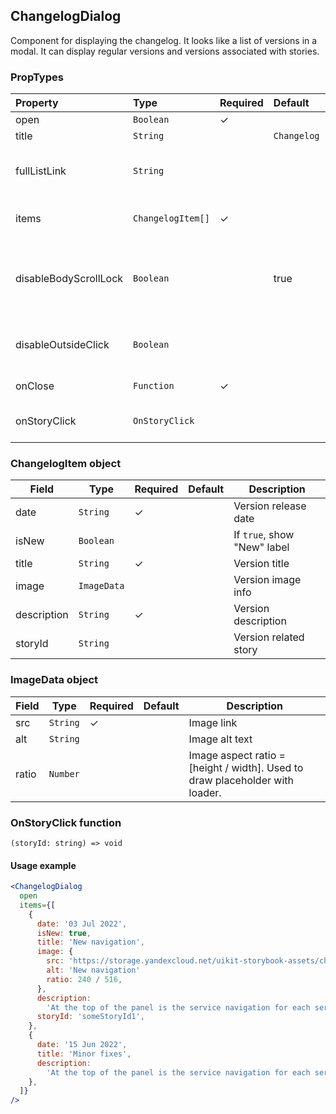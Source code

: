 ## ChangelogDialog

Component for displaying the changelog. It looks like a list of versions in a modal. It can display regular versions and versions associated with stories.

### PropTypes

| Property              | Type              | Required | Default     | Description                                                     |
| :-------------------- | :---------------- | :------- | :---------- | :-------------------------------------------------------------- |
| open                  | `Boolean`         | ✓        |             | Visibility flag                                                 |
| title                 | `String`          |          | `Changelog` | Dialog title                                                    |
| fullListLink          | `String`          |          |             | Link to documentation with full changelog                       |
| items                 | `ChangelogItem[]` | ✓        |             | List of versions to display                                     |
| disableBodyScrollLock | `Boolean`         |          | true        | If `true`, window scrolling is disabled when the dialog is open |
| disableOutsideClick   | `Boolean`         |          |             | If `true`, do not close dialog on click outside                 |
| onClose               | `Function`        | ✓        |             | Action on close                                                 |
| onStoryClick          | `OnStoryClick`    |          |             | Action on click to "View story"                                 |

### ChangelogItem object

| Field       | Type        | Required | Default | Description                 |
| ----------- | ----------- | -------- | ------- | --------------------------- |
| date        | `String`    | ✓        |         | Version release date        |
| isNew       | `Boolean`   |          |         | If `true`, show "New" label |
| title       | `String`    | ✓        |         | Version title               |
| image       | `ImageData` |          |         | Version image info          |
| description | `String`    | ✓        |         | Version description         |
| storyId     | `String`    |          |         | Version related story       |

### ImageData object

| Field | Type     | Required | Default | Description                                                                  |
| ----- | -------- | -------- | ------- | ---------------------------------------------------------------------------- |
| src   | `String` | ✓        |         | Image link                                                                   |
| alt   | `String` |          |         | Image alt text                                                               |
| ratio | `Number` |          |         | Image aspect ratio = [height / width]. Used to draw placeholder with loader. |

### OnStoryClick function

`(storyId: string) => void`

#### Usage example

```jsx harmony
<ChangelogDialog
  open
  items={[
    {
      date: '03 Jul 2022',
      isNew: true,
      title: 'New navigation',
      image: {
        src: 'https://storage.yandexcloud.net/uikit-storybook-assets/changelog-dialog-picture-1.png',
        alt: 'New navigation'
        ratio: 240 / 516,
      },
      description:
        'At the top of the panel is the service navigation for each service. Below are common navigation elements: a component for switching between accounts and organizations, settings, help center, search, notifications, favorites.',
      storyId: 'someStoryId1',
    },
    {
      date: '15 Jun 2022',
      title: 'Minor fixes',
      description:
        'At the top of the panel is the service navigation for each service. Below are common navigation elements: a component for switching between accounts and organizations, settings, help center, search, notifications, favorites.',
    },
  ]}
/>
```
